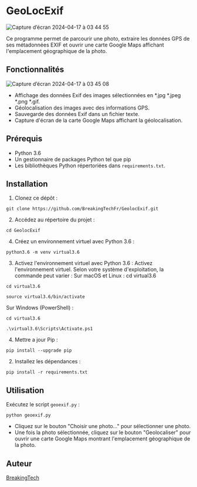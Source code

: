 # GeoLocExif

![Capture d’écran 2024-04-17 à 03 44 55](https://github.com/BreakingTechFr/GeolocExif/assets/128238555/e2874899-4854-405b-9908-b63874203053)

Ce programme permet de parcourir une photo, extraire les données GPS de ses métadonnées EXIF et ouvrir une carte Google Maps affichant l'emplacement géographique de la photo.

## Fonctionnalités

![Capture d’écran 2024-04-17 à 03 45 08](https://github.com/BreakingTechFr/GeolocExif/assets/128238555/ae1bb106-1a61-49d7-a4ce-51a8a355e039)

- Affichage des données Exif des images sélectionnées en *.jpg *.jpeg *.png *.gif.
- Géolocalisation des images avec des informations GPS.
- Sauvegarde des données Exif dans un fichier texte.
- Capture d'écran de la carte Google Maps affichant la géolocalisation.

## Prérequis

- Python 3.6
- Un gestionnaire de packages Python tel que pip
- Les bibliothèques Python répertoriées dans `requirements.txt`.

## Installation

1. Clonez ce dépôt :
```shell
git clone https://github.com/BreakingTechFr/GeolocExif.git
```

2. Accédez au répertoire du projet :
```shell
cd GeolocExif
```

4. Créez un environnement virtuel avec Python 3.6 :
```shell
python3.6 -m venv virtual3.6
```

3. Activez l'environnement virtuel avec Python 3.6 :
Activez l'environnement virtuel. Selon votre système d'exploitation, la commande peut varier :
Sur macOS et Linux :
cd virtual3.6
```shell
cd virtual3.6
```
```shell
source virtual3.6/bin/activate
```

Sur Windows (PowerShell) :
```shell
cd virtual3.6
```
```shell
.\virtual3.6\Scripts\Activate.ps1
```

4. Mettre a jour Pip :
```shell
pip install --upgrade pip
```

2. Installez les dépendances :
```shell
pip install -r requirements.txt
```

## Utilisation

Exécutez le script `geoexif.py` :
```shell
python geoexif.py
```

- Cliquez sur le bouton "Choisir une photo..." pour sélectionner une photo.
- Une fois la photo sélectionnée, cliquez sur le bouton "Geolocaliser" pour ouvrir une carte Google Maps montrant l'emplacement géographique de la photo.

## Auteur

[BreakingTech](https://github.com/BreakingTechFr)

